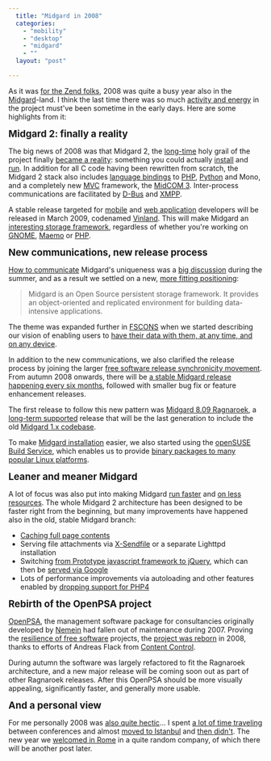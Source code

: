 ```yaml
---
  title: "Midgard in 2008"
  categories: 
    - "mobility"
    - "desktop"
    - "midgard"
    - ""
  layout: "post"

---
```

<p>
As it was <a href="http://andigutmans.blogspot.com/2009/01/happy-new-year.html">for the Zend folks</a>, 2008 was quite a busy year also in the <a href="http://www.midgard-project.org/">Midgard</a>-land. I think the last time there was so much <a href="https://www.ohloh.net/p/midgard/analyses/latest">activity and energy</a> in the project must've been sometime in the early days. Here are some highlights from it:
</p><p>
<span style="font-size:14pt;"><strong>Midgard 2: finally a reality</strong></span>
</p><p>
The big news of 2008 was that Midgard 2, the <a href="http://www.kaktus.cc/weblog/4658b837d2e9075028380198a39fbc0f/">long-time</a> holy grail of the project finally <a href="http://bergie.iki.fi/blog/midgard_2-finally_legacy-free/">became a reality</a>: something you could actually <a href="http://teroheikkinen.iki.fi/blog/some_documentation_about_installing_midgard_2/">install</a> and <a href="http://blogs.nemein.com/people/piotras/view/1208851555.html">run</a>. In addition for all C code having been rewritten from scratch, the Midgard 2 stack also includes <a href="http://bergie.iki.fi/blog/midgard_2-more_than_just_php-more_than_just_cms/">language bindings</a> to <a href="http://www.midgard-project.org/documentation/mgdschema-in-php/">PHP</a>, <a href="http://www.midgard-project.org/documentation/python_midgard/">Python</a> and Mono, and a completely new <a href="http://en.wikipedia.org/wiki/Model-view-controller">MVC</a> framework, the <a href="http://bergie.iki.fi/blog/some_plans_for_midcom_3/">MidCOM 3</a>. Inter-process communications are facilitated by <a href="http://bergie.iki.fi/blog/interprocess_communications_in_midgard-d-bus_comes_to_the_web/">D-Bus</a> and <a href="http://teroheikkinen.iki.fi/blog/how_midgard_2_talks_between_between_machines/">XMPP</a>.
</p><p>
A stable release targeted for <a href="http://bergie.iki.fi/blog/maemo_and_midgard_go_well_together/">mobile</a> and <a href="http://bergie.iki.fi/blog/midcom_3_at_a_glance/">web application</a> developers will be released in March 2009, codenamed <a href="http://trac.midgard-project.org/milestone/9.03%20Vinland">Vinland</a>. This will make Midgard an <a href="http://bergie.iki.fi/blog/introduction_to_midgards_database_abstraction_system/">interesting storage framework</a>, regardless of whether you're working on <a href="http://www.gnome.org/">GNOME</a>, <a href="http://maemo.org/">Maemo</a> or <a href="http://php.net/">PHP</a>.
</p><p>
<span style="font-size:14pt;"><strong>New communications, new release process</strong></span>
</p><p>
<a href="http://bergie.iki.fi/blog/midgard_releases_and_marketing/">How to communicate</a> Midgard's uniqueness was a <a href="http://nettiapina.fi/blog/2008/07/17/marketing-midgard/">big discussion</a> during the summer, and as a result we settled on a new, <a href="http://en.wikipedia.org/wiki/Midgard_(software)">more fitting positioning</a>:
</p><blockquote>
Midgard is an Open Source persistent storage framework. It provides an object-oriented and replicated environment for building data-intensive applications.
</blockquote><p>
The theme was expanded further in <a href="http://fscons.org/">FSCONS</a> when we started describing our vision of enabling users to <a href="http://bergie.iki.fi/blog/midgard2_at_fscons-your_data-everywhere/">have their data with them, at any time, and on any device</a>.
</p><p>
In addition to the new communications, we also clarified the release process by joining the larger <a href="http://www.markshuttleworth.com/archives/150">free software release synchronicity movement</a>. From autumn 2008 onwards, there will be <a href="http://bergie.iki.fi/blog/midgard_and_synchronized_releases/">a stable Midgard release happening every six months</a>, followed with smaller bug fix or feature enhancement releases.
</p><p>
The first release to follow this new pattern was <a href="http://www.midgard-project.org/midgard/8.09/">Midgard 8.09 Ragnaroek</a>, a <a href="http://teroheikkinen.iki.fi/blog/what_are_the_keypoints_of_business_value_generation_with_long_term_support/">long-term supported</a> release that will be the last generation to include the old <a href="http://www.midgard-project.org/documentation/reference/#9f42c2021f0b0efedacd0ae9d6801c5c">Midgard 1.x codebase</a>.
</p><p>
To make <a href="http://www.midgard-project.org/documentation/installation/">Midgard installation</a> easier, we also started using the <a href="https://build.opensuse.org/">openSUSE Build Service</a>, which enables us to provide <a href="http://www.midgard-project.org/documentation/installation-distros/">binary packages to many popular Linux platforms</a>.
</p><p>
<span style="font-size:14pt;"><strong>Leaner and meaner Midgard</strong></span>
</p><p>
A lot of focus was also put into making Midgard <a href="http://teroheikkinen.iki.fi/blog/how_much_more_torque_midcom_3_really_gives/">run faster</a> and <a href="http://bergie.iki.fi/blog/some_thoughts_on_green_programming-php-midgard_and_simplicity/">on less resources</a>. The whole Midgard 2 architecture has been designed to be faster right from the beginning, but many improvements have happened also in the old, stable Midgard branch:
</p><ul><li><a href="http://teroheikkinen.iki.fi/blog/building_a_user_level_caching_with_dynamic_content/">Caching full page contents</a></li>
<li>Serving file attachments via <a href="http://teroheikkinen.iki.fi/blog/midcom_3_supports_now_x-sendfile/">X-Sendfile</a> or a separate Lighttpd installation</li>
<li>Switching <a href="http://trac.midgard-project.org/ticket/34">from Prototype javascript framework to jQuery</a>, which can then be <a href="http://trac.midgard-project.org/ticket/638">served via Google</a></li>
<li>Lots of performance improvements via autoloading and other features enabled by <a href="http://bergie.iki.fi/blog/next_midgard_will_be_php5_only/">dropping support for PHP4</a></li>
</ul><p>
<span style="font-size:14pt;"><strong>Rebirth of the OpenPSA project</strong></span>
</p><p>
<a href="http://www.openpsa.org/version2/">OpenPSA</a>, the management software package for consultancies originally developed by <a href="http://nemein.com/en/">Nemein</a> had fallen out of maintenance during 2007. Proving the <a href="http://bergie.iki.fi/blog/real-world_example_of_a_free_software_project_handover/">resilience of free software</a> projects, the <a href="http://bergie.iki.fi/blog/free_software_at_work-openpsa2_is_making_a_return/">project was reborn</a> in 2008, thanks to efforts of Andreas Flack from <a href="http://www.contentcontrol-berlin.de/">Content Control</a>.
</p><p>
During autumn the software was largely refactored to fit the Ragnaroek architecture, and a new major release will be coming soon out as part of other Ragnaroek releases. After this OpenPSA should be more visually appealing, significantly faster, and generally more usable.
</p><p>
<span style="font-size:14pt;"><strong>And a personal view</strong></span>
</p><p>
For me personally 2008 was <a href="http://www.flickr.com/photos/bergie/archives/date-posted/2008/calendar/">also quite hectic</a>... I spent <a href="http://www.dopplr.com/traveller/bergie">a lot of time traveling</a> between conferences and almost <a href="http://bergie.iki.fi/blog/part-time_istanbullu/">moved to Istanbul</a> and <a href="http://bergie.iki.fi/blog/not_everything_goes_according_to_plan/">then didn't</a>. The new year we <a href="http://www.flickr.com/photos/bergie/3156228926/">welcomed in Rome</a> in a quite random company, of which there will be another post later.
</p>